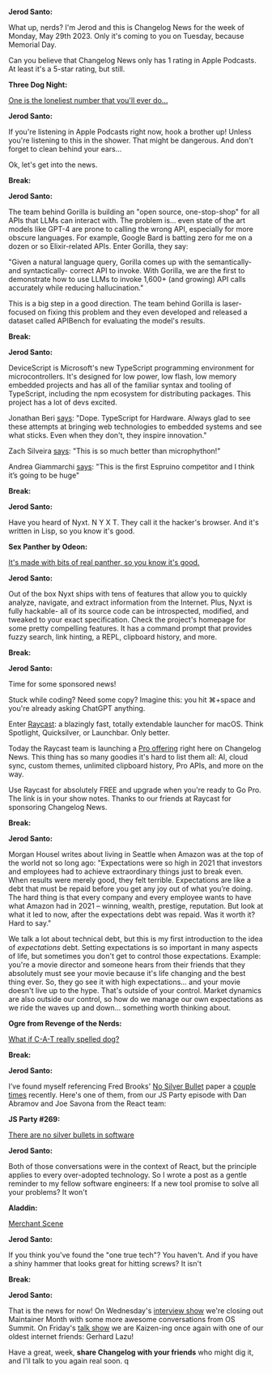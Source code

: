 **Jerod Santo:**

What up, nerds? I'm Jerod and this is Changelog News for the week of Monday, May 29th 2023. Only it's coming to you on Tuesday, because Memorial Day.

Can you believe that Changelog News only has 1 rating in Apple Podcasts. At least it's a 5-star rating, but still.

**Three Dog Night:**

[One is the loneliest number that you'll ever do...](https://www.youtube.com/watch?v=d5ab8BOu4LE)

**Jerod Santo:**

If you're listening in Apple Podcasts right now, hook a brother up! Unless you're listening to this in the shower. That might be dangerous. And don't forget to clean behind your ears...

Ok, let's get into the news.

**Break:**

**Jerod Santo:**

The team behind Gorilla is building an "open source, one-stop-shop" for all APIs that LLMs can interact with. The problem is... even state of the art models like GPT-4 are prone to calling the wrong API, especially for more obscure languages. For example, Google Bard is batting zero for me on a dozen or so Elixir-related APIs. Enter Gorilla, they say:

"Given a natural language query, Gorilla comes up with the semantically- and syntactically- correct API to invoke. With Gorilla, we are the first to demonstrate how to use LLMs to invoke 1,600+ (and growing) API calls accurately while reducing hallucination."

This is a big step in a good direction. The team behind Gorilla is laser-focused on fixing this problem and they even developed and released a dataset called APIBench for evaluating the model's results.

**Break:**

**Jerod Santo:**

DeviceScript is Microsoft's new TypeScript programming environment for microcontrollers. It's designed for low power, low flash, low memory embedded projects and has all of the familiar syntax and tooling of TypeScript, including the npm ecosystem for distributing packages. This project has a lot of devs excited.

Jonathan Beri [says](https://twitter.com/beriberikix/status/1660875710490112000): "Dope. TypeScript for Hardware. Always glad to see these attempts at bringing web technologies to embedded systems and see what sticks. Even when they don't, they inspire innovation."

Zach Silveira [says](https://twitter.com/zachcodes/status/1661530395651850245): "This is so much better than microphython!"

Andrea Giammarchi [says](): "This is the first Espruino competitor and I think it’s going to be huge"

**Break:**

**Jerod Santo:**

Have you heard of Nyxt. N Y X T. They call it the hacker's browser. And it's written in Lisp, so you know it's good.

**Sex Panther by Odeon:**

[It's made with bits of real panther, so you know it's good.](https://www.youtube.com/watch?v=Q0LVcTUa31Y)

**Jerod Santo:**

Out of the box Nyxt ships with tens of features that allow you to quickly analyze, navigate, and extract information from the Internet. Plus, Nyxt is fully hackable- all of its source code can be introspected, modified, and tweaked to your exact specification. Check the project's homepage for some pretty compelling features. It has a command prompt that provides fuzzy search, link hinting, a REPL, clipboard history, and more.

**Break:**

**Jerod Santo:**

Time for some sponsored news!

Stuck while coding? Need some copy? Imagine this: you hit ⌘+space and you're already asking ChatGPT anything.

Enter [Raycast](https://raycast.com): a blazingly fast, totally extendable launcher for macOS. Think Spotlight, Quicksilver, or Launchbar. Only better.

Today the Raycast team is launching a [Pro offering](https://www.raycast.com/pro) right here on Changelog News. This thing has so many goodies it's hard to list them all: AI, cloud sync, custom themes, unlimited clipboard history, Pro APIs, and more on the way.

Use Raycast for absolutely FREE and upgrade when you're ready to Go Pro. The link is in your show notes. Thanks to our friends at Raycast for sponsoring Changelog News.

**Break:**

**Jerod Santo:**

Morgan Housel writes about living in Seattle when Amazon was at the top of the world not so long ago: "Expectations were so high in 2021 that investors and employees had to achieve extraordinary things just to break even. When results were merely good, they felt terrible. Expectations are like a debt that must be repaid before you get any joy out of what you’re doing. The hard thing is that every company and every employee wants to have what Amazon had in 2021 – winning, wealth, prestige, reputation. But look at what it led to now, after the expectations debt was repaid. Was it worth it? Hard to say."

We talk a lot about technical debt, but this is my first introduction to the idea of _expectations_ debt. Setting expectations is so important in many aspects of life, but sometimes you don't get to control those expectations. Example: you're a movie director and someone hears from their friends that they absolutely must see your movie because it's life changing and the best thing ever. So, they go see it with high expectations... and your movie doesn't live up to the hype. That's outside of your control. Market dynamics are also outside our control, so how do we manage our own expectations as we ride the waves up and down... something worth thinking about.

**Ogre from Revenge of the Nerds:**

[What if C-A-T really spelled dog?](https://www.youtube.com/watch?v=JT0zjorR68A)

**Break:**

**Jerod Santo:**

I’ve found myself referencing Fred Brooks' [No Silver Bullet](http://worrydream.com/refs/Brooks-NoSilverBullet.pdf) paper a [couple](https://youtube.com/shorts/m5A8eQaaG8o) [times](https://jsparty.fm/269#transcript-237) recently. Here's one of them, from our JS Party episode with Dan Abramov and Joe Savona from the React team:

**JS Party #269:**

[There are no silver bullets in software](https://www.youtube.com/shorts/m5A8eQaaG8o)

**Jerod Santo:**

Both of those conversations were in the context of React, but the principle applies to every over-adopted technology. So I wrote a post as a gentle reminder to my fellow software engineers: If a new tool promise to solve all your problems? It won't

**Aladdin:**

[Merchant Scene](https://www.youtube.com/watch?v=inzkJ34VMfk)

**Jerod Santo:**

If you think you've found the "one true tech"? You haven't. And if you have a shiny hammer that looks great for hitting screws? It isn't

**Break:**

**Jerod Santo:**

That is the news for now! On Wednesday's [interview show](https://changelog.com/interviews) we're closing out Maintainer Month with some more awesome conversations from OS Summit. On Friday's [talk show](https://changelog.com/friends) we are Kaizen-ing once again with one of our oldest internet friends: Gerhard Lazu!

Have a great, week, **share Changelog with your friends** who might dig it, and I'll talk to you again real soon. q
